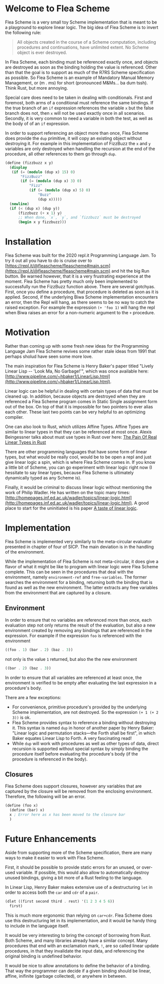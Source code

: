 # Welcome to Flea Scheme
Flea Scheme is a very small toy Scheme implementation that is meant to be a
playground to explore linear logic. The big idea of Flea Scheme is to invert
the following rule:

> All objects created in the course of a Scheme computation, including
> procedures and continuations, have unlimited extent. No Scheme object is ever
> destroyed.

In Flea Scheme, each binding must be referenced exactly once, and objects are
destroyed as soon as the binding holding the value is referenced. Other than that
the goal is to support as much of the R7RS Scheme specification as possible. So
Flea Scheme is an example of Mandatory Manual Memory Management, or (m . ms) for
short (pronounced M&Ms... ba dum tssh). Think Rust, but more annoying.

Special care does need to be taken in dealing with conditionals. First and
foremost, both arms of a conditional must reference the same bindings. If the
true branch of an `if` expression references the variable `x` but the false
branch does not, then `x` will not be used exactly once in all scenarios.
Secondly, it is very common to need a variable in both the test, as well as the
body of of an `if` expression.

In order to support referencing an object more than once, Flea Scheme does
provide the `dup` primitive, it will copy an existing object without destroying
it. For example in this implementation of FizzBuzz the `x` and `y` variables
are only destroyed when handling the recursion at the end of the procedure, all
other references to them go through `dup`.

```scheme
(define (fizzbuzz x y)
  (display
   (if (= (modulo (dup x) 15) 0)
       "FizzBuzz"
       (if (= (modulo (dup x) 3) 0)
           "Fizz"
           (if (= (modulo (dup x) 5) 0)
               "Buzz"
               (dup x)))))
  (newline)
  (if (< (dup x) (dup y))
      (fizzbuzz (+ x 1) y)
      ;; When done, `x`, `y`, and `fizzbuzz` must be destroyed
      (begin x y fizzbuzz)))
```

# Installation
Flea Scheme was built for the 2020 repl.it Programming Language Jam. To try it
out all you have to do is cruise over to
[https://repl.it/@fleascheme/fleascheme#main.scm](https://repl.it/@fleascheme/fleascheme#main.scm)
and hit the big Run button. Be warned however, that it is a very frustrating
experience at the moment.  Flea Scheme has pretty much only been implemented
to successfully run the FizzBuzz function above. There are several gotchyas.
First, once you define a procedure, that procedure is deleted as soon as it is
applied. Second, if the underlying Biwa Scheme implementation encounters an
error, then the Repl will hang, as there seems to be no way to catch the raised
exception. For example the expression `(+ 'foo 1)` will hang the repl when Biwa
raises an error for a non-numeric argument to the `+` procedure.

# Motivation
Rather than coming up with some fresh new ideas for the Programming Language Jam
Flea Scheme revives some rather stale ideas from 1991 that perhaps sholud have
seen some more love.

The main inspiration for Flea Scheme is Henry Baker's paper titled
"Lively Linear Lisp -- 'Look Ma, No Garbage!'", which was once available here:
[http://www.pipeline.com/~hbaker1/LinearLisp.html](http://www.pipeline.com/~hbaker1/LinearLisp.html).

Linear logic can be helpful in dealing with certain types of data that must be
cleaned up. In addition, because objects are destroyed when they are referenced
a Flea Scheme program comes in Static Single assignment form out of the box. On
top of that it is impossible for two pointers to ever alias each other. These
last two points can be very helpful to an optimizing compiler.

One can also look to Rust, which utilizes Affine Types. Affine Types are
similar to linear types in that they can be referenced at most once. Alexis
Beingessner talks about must use types in Rust over here:
[The Pain Of Real Linear Types in Rust](https://gankra.github.io/blah/linear-rust/#must-be-used-at-least-once)

There are other programming languages that have some form of linear types, but
what would be really cool, would be to be open a repl and just give linear
logic a spin, which is where Flea Scheme comes in. If you know a little bit of
Scheme, you can go experiment with linear logic right now (I hessitate to say
linear types, because Flea Scheme is ultimately dynamically typed as any Scheme
is).

Finally, it would be criminal to discuss linear logic without mentioning the
work of Philip Wadler. He has written on the topic many times:
[http://homepages.inf.ed.ac.uk/wadler/topics/linear-logic.html](http://homepages.inf.ed.ac.uk/wadler/topics/linear-logic.html).
A good place to start for the uninitiated is his paper 
[A taste of linear logic](http://homepages.inf.ed.ac.uk/wadler/topics/linear-logic.html#lineartaste).

# Implementation
Flea Scheme is implemented very similarly to the meta-circular evaluator
presented in chapter of four of SICP. The main deviation is in the handling of
the environment.

While the implementation of Flea Scheme is not meta-circular, it does give a
flavor of what it might be like to program with linear logic were Flea Scheme
complete. This can be seen in the procedures that deal with the environment, 
namely `environment-ref` and `free-variables`. The former searches the
environment for a binding, returning both the binding that is found as well as
the new environment. The latter extracts any free variables from the environment
that are captured by a closure. 

## Environment
In order to ensure that no variables are referenced more than once, each
evaluation step not only returns the result of the evaluation, but also a new
environment created by removing any bindings that are referenced in the
expression. For example if the expression `foo` is referenced with the
environment
```scheme
((foo . 1) (bar . 2) (baz . 3))
```
not only is the value `1` returned, but also the the new environment
```scheme
((bar . 2) (baz . 3))
```

In order to ensure that all variables are referenced at least once, the
environment is verified to be empty after evaluating the last expression in a
procedure's body.

There are a few exceptions:
* For convenience, primitive procedure's provided by the underlying Scheme
  implementation, are not destroyed. So the expression `(+ 1 (+ 2 3))` is ok.
* Flea Scheme provides syntax to reference a binding without destroying it.
  This syntax is named `dup` in honor of another paper by Henry Baker:
  "Linear logic and permutation stacks—the Forth shall be first", in
  which Baker equates Linear Lisp to Forth. A very fascinating read!
* While `dup` will work with procedures as well as other types of data,
  direct recursion is supported without special syntax by simply binding
  the procedure itself before evaluating the procedure's body (if the procedure
  is referenced in the body).

## Closures
Flea Scheme does support closures, however any variables that are captured by
the closure will be removed from the enclosing environment. Therefore, the
following will be an error.

```scheme
(define (foo x)
  (define (bar) x)
  x ; Error here as x has been moved to the closure bar
  )
```

# Future Enhancements
Aside from supporting more of the Scheme specification, there are many ways to
make it easier to work with Flea Scheme.

First, it should be possible to provide static errors for an unused, or over-
used variable. If possible, this would also allow to automatically destroy
unused bindings, giving a bit more of a Rust feeling to the language.

In Linear Lisp, Henry Baker makes extensive use of a destructuring `let` in
order to access both the `car` and `cdr` of a `pair`.
```scheme
(dlet ((first second third . rest) '(1 2 3 4 5 6))
  first)
```
This is much more ergonomic than relying on `car+cdr`. Flea Scheme does use
this destructuring let in its implementation, and it would be handy thing to
include in the language itself.

It would be very interesting to bring the concept of borrowing from
Rust. Both Scheme, and many libraries already have a similar concept. Many
procedures that end with an exclamation mark, `!`, are so called linear update
procedures, in that they invalidate the input data, and referencing
the original binding is undefined behavior.

It would be nice to allow annotations to define the behavior of a binding. That
way the programmer can decide if a given binding should be linear, affine,
inifinite (garbage collected), or anywhere in between.


